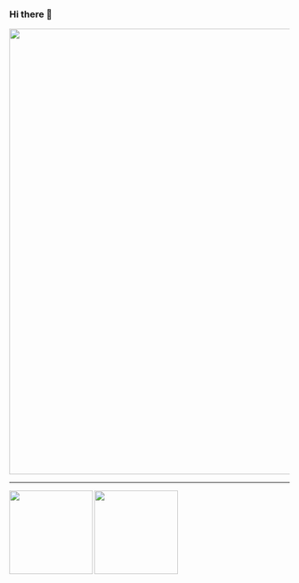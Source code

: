 ### Hi there 👋

<!--
**Cyber-President/Cyber-President** is a ✨ _special_ ✨ repository because its `README.md` (this file) appears on your GitHub profile.

Here are some ideas to get you started:

- 🔭 I’m currently working on ...
- 🌱 I’m currently learning ...
- 👯 I’m looking to collaborate on ...
- 🤔 I’m looking for help with ...
- 💬 Ask me about ...
- 📫 How to reach me: ...
- 😄 Pronouns: ...
- ⚡ Fun fact: ...
-->




<div>
  <img width=800 src="https://github-profile-trophy.vercel.app/?username=Cyber-President&column=8&theme=gruvbox&no-frame=truecount_private=true"/>
</div>

---

<div>
  <img height="150" align="left" src="https://github-readme-stats.vercel.app/api?username=Cyber-President&include_all_commits=true&theme=tokyonight&count_private=true" />
  <img height="150" src="https://github-readme-stats.vercel.app/api/top-langs/?username=Cyber-President&layout=compact&theme=tokyonight&count_private=true" />
</div>
